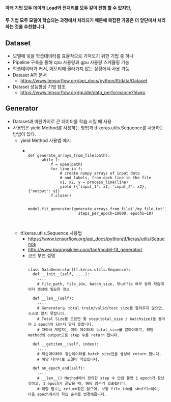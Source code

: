 #### 아래 기법 모두 데이터 Load와 전처리를 모두 같이 진행 할 수 있지만, 
#### 두 기법 모두 모델이 학습되는 과정에서 처리되기 때문에 복잡한 가공은 더 앞단에서 처리하는 것을 추천합니다.

## Dataset

- 모델에 넣을 학습데이터를 효율적으로 가져오기 위한 기법 중 하나
- Pipeline 구축을 통해 cpu 사용량과 gpu 사용량 스케쥴링 가능
- 학습데이터가 커서, 메모리에 올라가지 않는 상황에서 사용 가능
- Dataset API 문서
  - https://www.tensorflow.org/api_docs/python/tf/data/Dataset 
- Dataset 성능향상 기법 참조
  - https://www.tensorflow.org/guide/data_performance?hl=ko


## Generator

- Dataset과 마찬가지로 큰 데이터를 학습 시킬 때 사용
- 사용법은 yield Method를 사용하는 방법과 tf.keras.utils.Sequence를 사용하는 방법이 있다.
  - yield Method 사용법 예시
    - <pre>
      <code>
      def generate_arrays_from_file(path):
            while 1:
                f = open(path)
                for line in f:
                    # create numpy arrays of input data
                    # and labels, from each line in the file
                    x1, x2, y = process_line(line)
                    yield ({'input_1': x1, 'input_2': x2}, {'output': y})
                f.close()

        model.fit_generator(generate_arrays_from_file('/my_file.txt'),
                            steps_per_epoch=10000, epochs=10)
        </code>
        </pre>
  - tf.keras.utils.Sequence 사용법
    - https://www.tensorflow.org/api_docs/python/tf/keras/utils/Sequence
    - http://www.kwangsiklee.com/tag/model-fit_generator/
    - 코드 부연 설명
      <pre>
      <code>
      class DataGenerator(tf.keras.utils.Sequence):
        def __init__(self, ....):
          ....
          # file_path, file_idx, batch_size, Shuffle 여부 등의 학습데이터 생성에 필요한 정보 
          
        def __len__(self):
          ....
          # Generator는 total train/valid/test size를 알려주지 않으면, 스스로 알지 못합니다.
          # Total Size를 모르면 몇 step(total_size / batchsize)을 돌아야 1 epoch이 되는지 알지 못합니다.
          # 따라서 개발자는 미리 데이터의 total_size를 알아야하고, 해당 method의 output으로 step 수를 return 합니다.
            
        def __getitem__(self, index):
          ....
          # 학습데이터와 정답데이터를 batch_size만큼 생성해 return 합니다.
          # 해당 데이터로 모델이 학습됩니다.
        
        def on_epoch_end(self):
          ....
          # __len__() Method에서 정의한 step 수 만큼 돌면 1 epoch가 끝난 것이고, 1 epoch가 끝났을 때, 해당 함수가 호출됩니다.
          # 해당 함수는 return값은 없으며, 보통 file_idx를 shuffle하여, 다음 epoch에서의 학습 순서를 변경해줍니다.
          
      </code>
      </pre>
